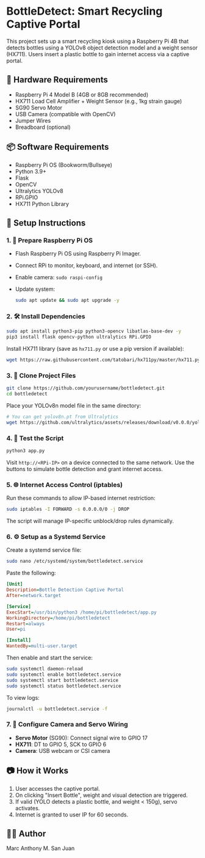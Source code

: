 # BottleDetect: Smart Recycling Captive Portal

This project sets up a smart recycling kiosk using a Raspberry Pi 4B that detects bottles using a YOLOv8 object detection model and a weight sensor (HX711). Users insert a plastic bottle to gain internet access via a captive portal.

## 🧰 Hardware Requirements

* Raspberry Pi 4 Model B (4GB or 8GB recommended)
* HX711 Load Cell Amplifier + Weight Sensor (e.g., 1kg strain gauge)
* SG90 Servo Motor
* USB Camera (compatible with OpenCV)
* Jumper Wires
* Breadboard (optional)

## 📦 Software Requirements

* Raspberry Pi OS (Bookworm/Bullseye)
* Python 3.9+
* Flask
* OpenCV
* Ultralytics YOLOv8
* RPi.GPIO
* HX711 Python Library

## 📲 Setup Instructions

### 1. 🔌 Prepare Raspberry Pi OS

* Flash Raspberry Pi OS using Raspberry Pi Imager.
* Connect RPi to monitor, keyboard, and internet (or SSH).
* Enable camera: `sudo raspi-config`
* Update system:

  ```bash
  sudo apt update && sudo apt upgrade -y
  ```

### 2. 🛠 Install Dependencies

```bash
sudo apt install python3-pip python3-opencv libatlas-base-dev -y
pip3 install flask opencv-python ultralytics RPi.GPIO
```

Install HX711 library (save as `hx711.py` or use a pip version if available):

```bash
wget https://raw.githubusercontent.com/tatobari/hx711py/master/hx711.py
```

### 3. 📂 Clone Project Files

```bash
git clone https://github.com/yourusername/bottledetect.git
cd bottledetect
```

Place your YOLOv8n model file in the same directory:

```bash
# You can get yolov8n.pt from Ultralytics
wget https://github.com/ultralytics/assets/releases/download/v0.0.0/yolov8n.pt
```

### 4. 🧪 Test the Script

```bash
python3 app.py
```

Visit `http://<RPi-IP>` on a device connected to the same network. Use the buttons to simulate bottle detection and grant internet access.

### 5. 🌐 Internet Access Control (iptables)

Run these commands to allow IP-based internet restriction:

```bash
sudo iptables -I FORWARD -s 0.0.0.0/0 -j DROP
```

The script will manage IP-specific unblock/drop rules dynamically.

### 6. ⚙️ Setup as a Systemd Service

Create a systemd service file:

```bash
sudo nano /etc/systemd/system/bottledetect.service
```

Paste the following:

```ini
[Unit]
Description=Bottle Detection Captive Portal
After=network.target

[Service]
ExecStart=/usr/bin/python3 /home/pi/bottledetect/app.py
WorkingDirectory=/home/pi/bottledetect
Restart=always
User=pi

[Install]
WantedBy=multi-user.target
```

Then enable and start the service:

```bash
sudo systemctl daemon-reload
sudo systemctl enable bottledetect.service
sudo systemctl start bottledetect.service
sudo systemctl status bottledetect.service
```

To view logs:

```bash
journalctl -u bottledetect.service -f
```

### 7. 🔧 Configure Camera and Servo Wiring

* **Servo Motor** (SG90): Connect signal wire to GPIO 17
* **HX711**: DT to GPIO 5, SCK to GPIO 6
* **Camera**: USB webcam or CSI camera

## 📷 How it Works

1. User accesses the captive portal.
2. On clicking "Insert Bottle", weight and visual detection are triggered.
3. If valid (YOLO detects a plastic bottle, and weight < 150g), servo activates.
4. Internet is granted to user IP for 60 seconds.

## 👨‍💻 Author

Marc Anthony M. San Juan

